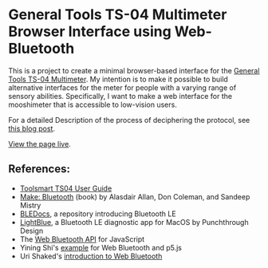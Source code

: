 # General Tools TS-04 Multimeter Browser Interface using Web-Bluetooth

This is a project to create a minimal browser-based interface for the [General Tools TS-04 Multimeter](https://www.generaltools.com/ts04-digitalmultimeter). My intention is to make it possible to build alternative interfaces for the meter for people with a varying range of sensory abilities. Specifically, I want to make a web interface for the mooshimeter that is accessible to low-vision users.

For a detailed Description of the process of deciphering the protocol, see [this blog post](https://www.tigoe.com/pcomp/code/circuits/1309/).

[View the page live](https://htmlpreview.github.io/?https://raw.githubusercontent.com/tigoe/TS04-Bluetooth-Meter/master/index.html).

## References:

* [Toolsmart TS04 User Guide](https://www.generaltools.com/productdoc/index/downloadpdf/type/manuals/pdf/TS04-Manual_ES-GT_011416.pdf)
* [Make: Bluetooth](https://www.makershed.com/products/make-bluetooth) (book) by Alasdair Allan, Don Coleman, and Sandeep Mistry
* [BLEDocs](https://github.com/tigoe/BLEDocs/wiki), a repository introducing Bluetooth LE
* [LightBlue](https://itunes.apple.com/us/app/lightblue/id639944780?mt=12), a Bluetooth LE diagnostic app for MacOS by Punchthrough Design
* The [Web Bluetooth API](https://developer.mozilla.org/en-US/docs/Web/API/Web_Bluetooth_API) for JavaScript
* Yining Shi's [example](https://github.com/yining1023/arduino101CuriePME/tree/master/example1) for Web Bluetooth and p5.js
* Uri Shaked's [introduction to Web Bluetooth](https://medium.com/@urish/start-building-with-web-bluetooth-and-progressive-web-apps-6534835959a6)
